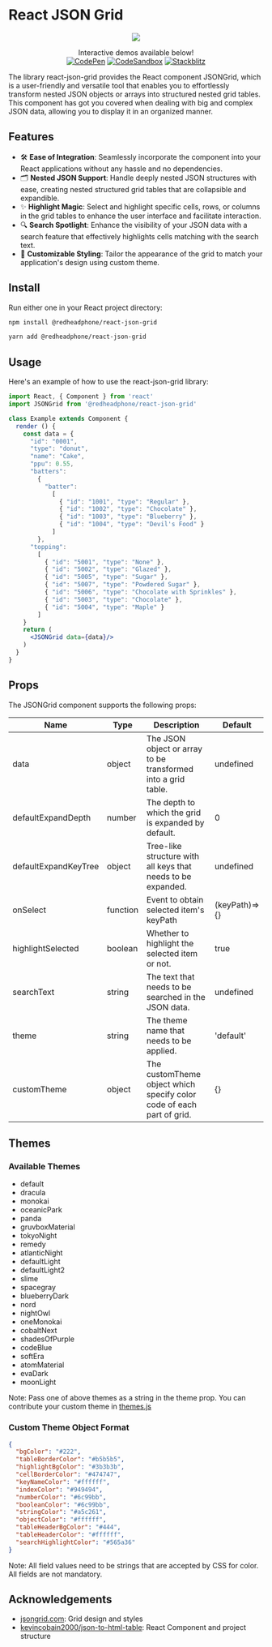# React JSON Grid

<p align="center">
  <img src="https://raw.githubusercontent.com/RedHeadphone/react-json-grid/master/assets/images/github-banner.png">
</p>

<p align="center">
  Interactive demos available below!<br>
  <a href="https://codepen.io/redheadphone/pen/rNoyrgW"><img alt="CodePen" src="https://img.shields.io/badge/CodePen-8A2BE2?logo=codepen"></a>
  <a href="https://codesandbox.io/s/react-json-grid-demo-7ymdg3"><img alt="CodeSandbox" src="https://img.shields.io/badge/CodeSandbox-4ea94b?logo=codesandbox"></a>
  <a href="https://stackblitz.com/edit/react-json-grid-7hyzqq"><img alt="Stackblitz" src="https://img.shields.io/badge/Stackblitz-blue?logo=stackblitz"></a>
</p>


The library react-json-grid provides the React component JSONGrid, which is a user-friendly and versatile tool that enables you to effortlessly transform nested JSON objects or arrays into structured nested grid tables. This component has got you covered when dealing with big and complex JSON data, allowing you to display it in an organized manner.

## Features

- 🛠️ **Ease of Integration**: Seamlessly incorporate the component into your React applications without any hassle and no dependencies.
- 🗂️ **Nested JSON Support**: Handle deeply nested JSON structures with ease, creating nested structured grid tables that are collapsible and expandible.
- ✨ **Highlight Magic**: Select and highlight specific cells, rows, or columns in the grid tables to enhance the user interface and facilitate interaction.
- 🔍 **Search Spotlight**: Enhance the visibility of your JSON data with a search feature that effectively highlights cells matching with the search text.
- 🎨 **Customizable Styling**: Tailor the appearance of the grid to match your application's design using custom theme.

## Install

Run either one in your React project directory:

```bash
npm install @redheadphone/react-json-grid
```

```bash
yarn add @redheadphone/react-json-grid
```

## Usage

Here's an example of how to use the react-json-grid library:

```jsx
import React, { Component } from 'react'
import JSONGrid from '@redheadphone/react-json-grid'

class Example extends Component {
  render () {
    const data = {
      "id": "0001",
      "type": "donut",
      "name": "Cake",
      "ppu": 0.55,
      "batters":
        {
          "batter":
            [
              { "id": "1001", "type": "Regular" },
              { "id": "1002", "type": "Chocolate" },
              { "id": "1003", "type": "Blueberry" },
              { "id": "1004", "type": "Devil's Food" }
            ]
        },
      "topping":
        [
          { "id": "5001", "type": "None" },
          { "id": "5002", "type": "Glazed" },
          { "id": "5005", "type": "Sugar" },
          { "id": "5007", "type": "Powdered Sugar" },
          { "id": "5006", "type": "Chocolate with Sprinkles" },
          { "id": "5003", "type": "Chocolate" },
          { "id": "5004", "type": "Maple" }
        ]
    }
    return (
      <JSONGrid data={data}/>
    )
  }
}
```

## Props

The JSONGrid component supports the following props:

| Name                  | Type     | Description                                                           | Default       |
| --------------------- | -------- | --------------------------------------------------------------------- | ------------- |
| data                  | object   | The JSON object or array to be transformed into a grid table.         | undefined     |
| defaultExpandDepth    | number   | The depth to which the grid is expanded by default.                   | 0             |
| defaultExpandKeyTree  | object   | Tree-like structure with all keys that needs to be expanded.          | undefined     |
| onSelect              | function | Event to obtain selected item's keyPath                               | (keyPath)=>{} |
| highlightSelected     | boolean  | Whether to highlight the selected item or not.                        | true          |
| searchText            | string   | The text that needs to be searched in the JSON data.                  | undefined     |
| theme                 | string   | The theme name that needs to be applied.                              | 'default'     |
| customTheme           | object   | The customTheme object which specify color code of each part of grid. | {}            |

## Themes

### Available Themes

- default
- dracula
- monokai
- oceanicPark
- panda
- gruvboxMaterial
- tokyoNight
- remedy
- atlanticNight
- defaultLight
- defaultLight2
- slime
- spacegray
- blueberryDark
- nord
- nightOwl
- oneMonokai
- cobaltNext
- shadesOfPurple
- codeBlue
- softEra
- atomMaterial
- evaDark
- moonLight

Note: Pass one of above themes as a string in the theme prop. You can contribute your custom theme in [themes.js](src/themes.js)

### Custom Theme Object Format

```json
{
  "bgColor": "#222",
  "tableBorderColor": "#b5b5b5",
  "highlightBgColor": "#3b3b3b",
  "cellBorderColor": "#474747",
  "keyNameColor": "#ffffff",
  "indexColor": "#949494",
  "numberColor": "#6c99bb",
  "booleanColor": "#6c99bb",
  "stringColor": "#a5c261",
  "objectColor": "#ffffff",
  "tableHeaderBgColor": "#444",
  "tableHeaderColor": "#ffffff",
  "searchHighlightColor": "#565a36"
}
```

Note: All field values need to be strings that are accepted by CSS for color. All fields are not mandatory.

## Acknowledgements

- [jsongrid.com](https://jsongrid.com/json-grid): Grid design and styles
- [kevincobain2000/json-to-html-table](https://github.com/kevincobain2000/json-to-html-table): React Component and project structure